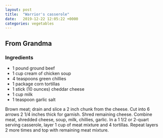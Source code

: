 ```yaml
---
layout: post
title:  "Warrior's casserole"
date:   2019-12-22 12:05:22 +0000
categories: vegetables
---
```


## From Grandma
### Ingredients
* 1 pound ground beef
* 1 cup cream of chicken soup
* 4 teaspoons green chillies
* 1 package corn tortillas
* 1 stick (10 ounces) cheddar cheese
* 1 cup milk
* 1 teaspoon garlic salt


Brown meat; drain and slice a 2 inch chunk from the cheese. Cut into 6 arrows 2 1/4 inches thick for garnish. Shred remaining cheese. Combine meat, shredded cheese, soup, milk, chillies, garlic. In a 1 1/2 or 2-quart serving casserole, layer 1 cup of meat mixture and 4 tortillas. Repeat layers 2 more times and top with remaining meat mixture.
